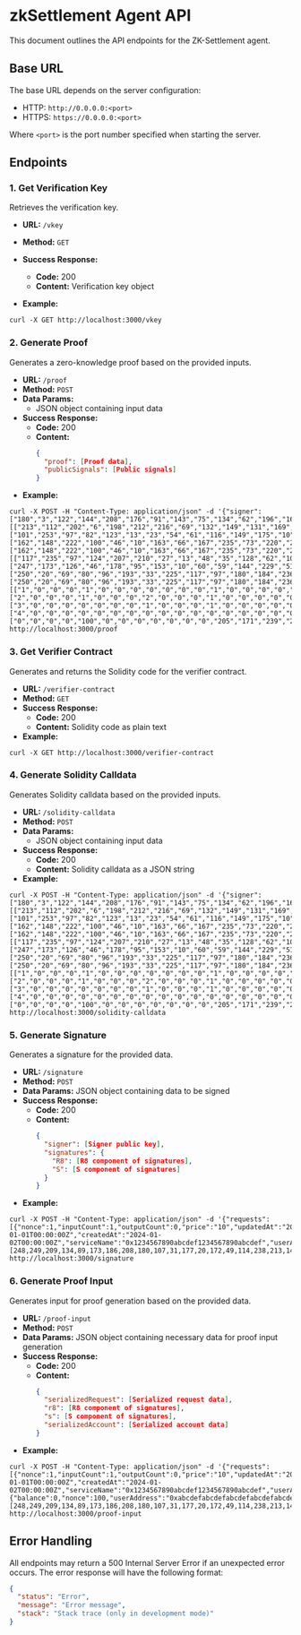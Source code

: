 # zkSettlement Agent API

This document outlines the API endpoints for the ZK-Settlement agent.

## Base URL

The base URL depends on the server configuration:

- HTTP: `http://0.0.0.0:<port>`
- HTTPS: `https://0.0.0.0:<port>`

Where `<port>` is the port number specified when starting the server.

## Endpoints

### 1. Get Verification Key

Retrieves the verification key.

- **URL:** `/vkey`
- **Method:** `GET`
- **Success Response:**
  - **Code:** 200
  - **Content:** Verification key object

- **Example:** 
```
curl -X GET http://localhost:3000/vkey
```

### 2. Generate Proof

Generates a zero-knowledge proof based on the provided inputs.

- **URL:** `/proof`
- **Method:** `POST`
- **Data Params:** 
  - JSON object containing input data
- **Success Response:**
  - **Code:** 200
  - **Content:** 
    ```json
    {
      "proof": [Proof data],
      "publicSignals": [Public signals]
    }
    ```
- **Example:**
```
curl -X POST -H "Content-Type: application/json" -d '{"signer":["180","3","122","144","208","176","91","143","75","134","62","196","168","170","61","152","15","25","152","242","201","223","26","226","233","238","29","178","149","21","65","158"],"r8":[["213","112","202","6","198","212","216","69","132","149","131","169","1","89","28","161","62","133","186","23","85","35","187","36","234","105","195","189","139","251","152","4"],["101","253","97","82","123","13","23","54","61","116","149","175","10","176","55","8","196","3","60","86","191","213","70","122","68","81","189","5","124","187","127","31"],["162","148","222","100","46","10","163","66","167","235","73","220","226","170","97","92","156","43","94","27","144","78","77","186","43","179","108","150","181","174","226","44"],["162","148","222","100","46","10","163","66","167","235","73","220","226","170","97","92","156","43","94","27","144","78","77","186","43","179","108","150","181","174","226","44"]],"s":[["117","235","97","124","207","210","27","13","48","35","128","62","100","33","18","31","94","158","117","110","28","118","129","255","206","17","134","250","55","99","183","3"],["247","173","126","46","178","95","153","10","60","59","144","229","51","182","6","27","64","203","120","183","173","169","241","87","209","198","214","188","76","171","178","3"],["250","20","69","80","96","193","33","225","117","97","180","184","236","128","55","82","72","74","43","203","142","191","19","67","206","10","126","206","83","2","84","4"],["250","20","69","80","96","193","33","225","117","97","180","184","236","128","55","82","72","74","43","203","142","191","19","67","206","10","126","206","83","2","84","4"]],"serializedRequest":[["1","0","0","0","1","0","0","0","0","0","0","0","1","0","0","0","0","0","0","0","0","244","81","194","140","1","0","0","0","80","120","199","140","1","0","0","239","205","171","144","120","86","52","18","239","205","171","144","120","86","52","18","205","171","239","205","171","239","205","171","239","205","171","239","205","171","239","205","171","239","205","171","144","120","86","52","18","144","120","86","52","18","144","120","86","52","18","144","120","86","52","18"],["2","0","0","0","1","0","0","0","2","0","0","0","1","0","0","0","0","0","0","0","0","244","81","194","140","1","0","0","232","83","120","199","140","1","0","0","239","205","171","144","120","86","52","18","239","205","171","144","120","86","52","18","205","171","239","205","171","239","205","171","239","205","171","239","205","171","239","205","171","239","205","171","144","120","86","52","18","144","120","86","52","18","144","120","86","52","18","144","120","86","52","18"],["3","0","0","0","0","0","0","0","1","0","0","0","1","0","0","0","0","0","0","0","0","244","81","194","140","1","0","0","208","87","120","199","140","1","0","0","239","205","171","144","120","86","52","18","239","205","171","144","120","86","52","18","205","171","239","205","171","239","205","171","239","205","171","239","205","171","239","205","171","239","205","171","144","120","86","52","18","144","120","86","52","18","144","120","86","52","18","144","120","86","52","18"],["4","0","0","0","0","0","0","0","0","0","0","0","0","0","0","0","0","0","0","0","0","232","102","94","111","1","0","0","0","180","197","218","184","1","0","0","239","205","171","144","120","86","52","18","239","205","171","144","120","86","52","18","205","171","239","205","171","239","205","171","239","205","171","239","205","171","239","205","171","239","205","171","144","120","86","52","18","144","120","86","52","18","144","120","86","52","18","144","120","86","52","18"]],"serializedAccount":["0","0","0","0","100","0","0","0","0","0","0","0","205","171","239","205","171","239","205","171","239","205","171","239","205","171","239","205","171","239","205","171","144","120","86","52","18","144","120","86","52","18","144","120","86","52","18","144","120","86","52","18"]}' http://localhost:3000/proof
```

### 3. Get Verifier Contract

Generates and returns the Solidity code for the verifier contract.

- **URL:** `/verifier-contract`
- **Method:** `GET`
- **Success Response:**
  - **Code:** 200
  - **Content:** Solidity code as plain text
- **Example:** 
```
curl -X GET http://localhost:3000/verifier-contract
```

### 4. Generate Solidity Calldata

Generates Solidity calldata based on the provided inputs.

- **URL:** `/solidity-calldata`
- **Method:** `POST`
- **Data Params:** 
  - JSON object containing input data
- **Success Response:**
  - **Code:** 200
  - **Content:** Solidity calldata as a JSON string
- **Example:**
```
curl -X POST -H "Content-Type: application/json" -d '{"signer":["180","3","122","144","208","176","91","143","75","134","62","196","168","170","61","152","15","25","152","242","201","223","26","226","233","238","29","178","149","21","65","158"],"r8":[["213","112","202","6","198","212","216","69","132","149","131","169","1","89","28","161","62","133","186","23","85","35","187","36","234","105","195","189","139","251","152","4"],["101","253","97","82","123","13","23","54","61","116","149","175","10","176","55","8","196","3","60","86","191","213","70","122","68","81","189","5","124","187","127","31"],["162","148","222","100","46","10","163","66","167","235","73","220","226","170","97","92","156","43","94","27","144","78","77","186","43","179","108","150","181","174","226","44"],["162","148","222","100","46","10","163","66","167","235","73","220","226","170","97","92","156","43","94","27","144","78","77","186","43","179","108","150","181","174","226","44"]],"s":[["117","235","97","124","207","210","27","13","48","35","128","62","100","33","18","31","94","158","117","110","28","118","129","255","206","17","134","250","55","99","183","3"],["247","173","126","46","178","95","153","10","60","59","144","229","51","182","6","27","64","203","120","183","173","169","241","87","209","198","214","188","76","171","178","3"],["250","20","69","80","96","193","33","225","117","97","180","184","236","128","55","82","72","74","43","203","142","191","19","67","206","10","126","206","83","2","84","4"],["250","20","69","80","96","193","33","225","117","97","180","184","236","128","55","82","72","74","43","203","142","191","19","67","206","10","126","206","83","2","84","4"]],"serializedRequest":[["1","0","0","0","1","0","0","0","0","0","0","0","1","0","0","0","0","0","0","0","0","244","81","194","140","1","0","0","0","80","120","199","140","1","0","0","239","205","171","144","120","86","52","18","239","205","171","144","120","86","52","18","205","171","239","205","171","239","205","171","239","205","171","239","205","171","239","205","171","239","205","171","144","120","86","52","18","144","120","86","52","18","144","120","86","52","18","144","120","86","52","18"],["2","0","0","0","1","0","0","0","2","0","0","0","1","0","0","0","0","0","0","0","0","244","81","194","140","1","0","0","232","83","120","199","140","1","0","0","239","205","171","144","120","86","52","18","239","205","171","144","120","86","52","18","205","171","239","205","171","239","205","171","239","205","171","239","205","171","239","205","171","239","205","171","144","120","86","52","18","144","120","86","52","18","144","120","86","52","18","144","120","86","52","18"],["3","0","0","0","0","0","0","0","1","0","0","0","1","0","0","0","0","0","0","0","0","244","81","194","140","1","0","0","208","87","120","199","140","1","0","0","239","205","171","144","120","86","52","18","239","205","171","144","120","86","52","18","205","171","239","205","171","239","205","171","239","205","171","239","205","171","239","205","171","239","205","171","144","120","86","52","18","144","120","86","52","18","144","120","86","52","18","144","120","86","52","18"],["4","0","0","0","0","0","0","0","0","0","0","0","0","0","0","0","0","0","0","0","0","232","102","94","111","1","0","0","0","180","197","218","184","1","0","0","239","205","171","144","120","86","52","18","239","205","171","144","120","86","52","18","205","171","239","205","171","239","205","171","239","205","171","239","205","171","239","205","171","239","205","171","144","120","86","52","18","144","120","86","52","18","144","120","86","52","18","144","120","86","52","18"]],"serializedAccount":["0","0","0","0","100","0","0","0","0","0","0","0","205","171","239","205","171","239","205","171","239","205","171","239","205","171","239","205","171","239","205","171","144","120","86","52","18","144","120","86","52","18","144","120","86","52","18","144","120","86","52","18"]}' http://localhost:3000/solidity-calldata
```

### 5. Generate Signature

Generates a signature for the provided data.

- **URL:** `/signature`
- **Method:** `POST`
- **Data Params:** JSON object containing data to be signed
- **Success Response:**
  - **Code:** 200
  - **Content:** 
    ```json
    {
      "signer": [Signer public key],
      "signatures": {
        "R8": [R8 component of signatures],
        "S": [S component of signatures]
      }
    }
    ```
- **Example:** 
```
curl -X POST -H "Content-Type: application/json" -d '{"requests":[{"nonce":1,"inputCount":1,"outputCount":0,"price":"10","updatedAt":"2024-01-01T00:00:00Z","createdAt":"2024-01-02T00:00:00Z","serviceName":"0x1234567890abcdef1234567890abcdef","userAddress":"0xabcdefabcdefabcdefabcdefabcdefabcdefabcd","providerAddress":"0x1234567890123456789012345678901234567890"}],"privkey":[248,249,209,134,89,173,186,208,180,107,31,177,20,172,49,114,238,213,142,203,211,98,74,62,12,119,100,107,165,252,1,49]}' http://localhost:3000/signature
```

### 6. Generate Proof Input

Generates input for proof generation based on the provided data.

- **URL:** `/proof-input`
- **Method:** `POST`
- **Data Params:** JSON object containing necessary data for proof input generation
- **Success Response:**
  - **Code:** 200
  - **Content:** 
    ```json
    {
      "serializedRequest": [Serialized request data],
      "r8": [R8 component of signatures],
      "s": [S component of signatures],
      "serializedAccount": [Serialized account data]
    }
    ```
- **Example:** 
```
curl -X POST -H "Content-Type: application/json" -d '{"requests":[{"nonce":1,"inputCount":1,"outputCount":0,"price":"10","updatedAt":"2024-01-01T00:00:00Z","createdAt":"2024-01-02T00:00:00Z","serviceName":"0x1234567890abcdef1234567890abcdef","userAddress":"0xabcdefabcdefabcdefabcdefabcdefabcdefabcd","providerAddress":"0x1234567890123456789012345678901234567890"}],"account":{"balance":0,"nonce":100,"userAddress":"0xabcdefabcdefabcdefabcdefabcdefabcdefabcd","providerAddress":"0x1234567890123456789012345678901234567890"},"l":2,"privkey":[248,249,209,134,89,173,186,208,180,107,31,177,20,172,49,114,238,213,142,203,211,98,74,62,12,119,100,107,165,252,1,49]}' http://localhost:3000/proof-input
```

## Error Handling

All endpoints may return a 500 Internal Server Error if an unexpected error occurs. The error response will have the following format:

```json
{
  "status": "Error",
  "message": "Error message",
  "stack": "Stack trace (only in development mode)"
}